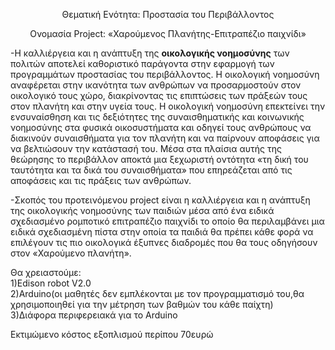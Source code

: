 <p align="center"> 
Θεματική Ενότητα: Προστασία του Περιβάλλοντος 
</p>
<p align="center"> 
Ονομασία Project: «Χαρούμενος Πλανήτης-Επιτραπέζιο παιχνίδι» 
</p>



   -Η καλλιέργεια και η ανάπτυξη της **οικολογικής νοημοσύνης** των πολιτών  αποτελεί καθοριστικό παράγοντα στην εφαρμογή των προγραμμάτων προστασίας του περιβάλλοντος. Η οικολογική νοημοσύνη αναφέρεται στην ικανότητα των ανθρώπων να προσαρμοστούν στον οικολογικό τους χώρο, διακρίνοντας τις επιπτώσεις των πράξεών τους στον πλανήτη και στην υγεία τους. Η οικολογική νοημοσύνη επεκτείνει την ενσυναίσθηση και τις δεξιότητες της συναισθηματικής και κοινωνικής νοημοσύνης στα φυσικά οικοσυστήματα  και οδηγεί τους ανθρώπους να διακινούν συναισθήματα για τον πλανήτη και να παίρνουν αποφάσεις για να βελτιώσουν την κατάστασή του. Μέσα στα πλαίσια αυτής της θεώρησης το περιβάλλον αποκτά μια ξεχωριστή οντότητα «τη δική του ταυτότητα και τα δικά του συναισθήματα» που επηρεάζεται από τις αποφάσεις και τις πράξεις των ανθρώπων. 

-Σκοπός του προτεινόμενου project είναι η καλλιέργεια και η ανάπτυξη της οικολογικής νοημοσύνης των παιδιών μέσα από ένα ειδικά σχεδιασμένο ρομποτικό επιτραπέζιο παιχνίδι το οποίο θα περιλαμβάνει μια ειδικά σχεδιασμένη πίστα στην οποία τα παιδιά θα πρέπει κάθε φορά να επιλέγουν τις πιο οικολογικά έξυπνες διαδρομές που θα τους οδηγήσουν στον «Χαρούμενο πλανήτη».  

Θα χρειαστούμε:
<br />1)Edison robot V2.0
<br />2)Arduino(οι μαθητές δεν εμπλέκονται με τον προγραμματισμό του,θα χρησιμοποιηθεί για την μέτρηση των βαθμών του κάθε παίχτη)
<br />3)Διάφορα περιφερειακά για το Arduino

Εκτιμώμενο κόστος εξοπλισμού περίπου 70ευρώ
